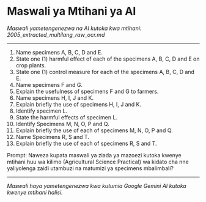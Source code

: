# Maswali ya Mtihani ya AI
*Maswali yametengenezwa na AI kutoka kwa mtihani: 2005_extracted_multilang_raw_ocr.md*

---

1.  Name specimens A, B, C, D and E.
2.  State one (1) harmful effect of each of the specimens A, B, C, D and E on crop plants.
3.  State one (1) control measure for each of the specimens A, B, C, D and E.
4.  Name specimens F and G.
5.  Explain the usefulness of specimens F and G to farmers.
6.  Name specimens H, I, J and K.
7.  Explain briefly the use of specimens H, I, J and K.
8.  Identify specimen L.
9.  State the harmful effects of specimen L.
10. Identify Specimens M, N, O, P and Q.
11. Explain briefly the use of each of specimens M, N, O, P and Q.
12. Name Specimens R, S and T.
13. Explain briefly the use of each of specimens R, S and T.

Prompt: Naweza kupata maswali ya ziada ya mazoezi kutoka kwenye mtihani huu wa kilimo (Agricultural Science Practical) wa kidato cha nne yaliyolenga zaidi utambuzi na matumizi ya specimens mbalimbali?

---
*Maswali haya yametengenezwa kwa kutumia Google Gemini AI kutoka kwenye mtihani halisi.*
